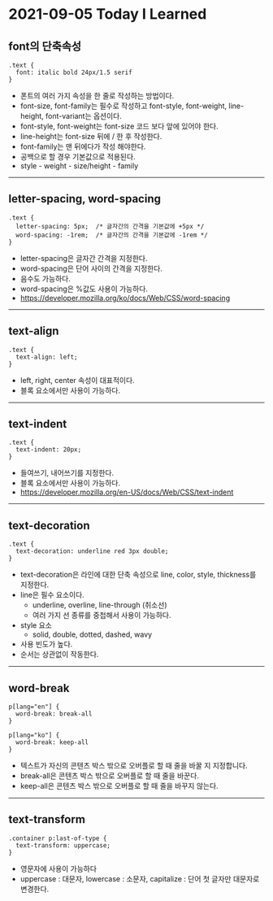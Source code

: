# 2021-09-05 Today I Learned

## font의 단축속성
~~~
.text {
  font: italic bold 24px/1.5 serif
}
~~~
* 폰트의 여러 가지 속성을 한 줄로 작성하는 방법이다.
* font-size, font-family는 필수로 작성하고 font-style, font-weight, line-height, font-variant는 옵션이다.
* font-style, font-weight는 font-size 코드 보다 앞에 있어야 한다.
* line-height는 font-size 뒤에 / 한 후 작성한다.
* font-family는 맨 뒤에다가 작성 해야한다.
* 공백으로 할 경우 기본값으로 적용된다.
* style - weight - size/height - family
***

## letter-spacing, word-spacing
~~~
.text {
  letter-spacing: 5px;  /* 글자간의 간격을 기본값에 +5px */
  word-spacing: -1rem;  /* 글자간의 간격을 기본값에 -1rem */
}
~~~
* letter-spacing은 글자간 간격을 지정한다.
* word-spacing은 단어 사이의 간격을 지정한다.
* 음수도 가능하다.
* word-spacing은 %값도 사용이 가능하다.
* https://developer.mozilla.org/ko/docs/Web/CSS/word-spacing
***

## text-align
~~~
.text {
  text-align: left;
}
~~~
* left, right, center 속성이 대표적이다.
* 블록 요소에서만 사용이 가능하다.
***

## text-indent
~~~
.text {
  text-indent: 20px;
}
~~~
* 들여쓰기, 내어쓰기를 지정한다.
* 블록 요소에서만 사용이 가능하다.
* https://developer.mozilla.org/en-US/docs/Web/CSS/text-indent

***

## text-decoration
~~~
.text {
  text-decoration: underline red 3px double;
}
~~~
* text-decoration은 라인에 대한 단축 속성으로 line, color, style, thickness를 지정한다.
* line은 필수 요소이다.
  - underline, overline, line-through (취소선)
  - 여러 가지 선 종류를 중첩해서 사용이 가능하다.
* style 요소
  - solid, double, dotted, dashed, wavy
* 사용 빈도가 높다.
* 순서는 상관없이 작동한다.
***

## word-break
~~~
p[lang="en"] {
  word-break: break-all
}

p[lang="ko"] {
  word-break: keep-all
}
~~~
* 텍스트가 자신의 콘텐츠 박스 밖으로 오버플로 할 때 줄을 바꿀 지 지정합니다.
* break-all은 콘텐츠 박스 밖으로 오버플로 할 때 줄을 바꾼다.
* keep-all은 콘텐츠 박스 밖으로 오버플로 할 때 줄을 바꾸지 않는다.
***

## text-transform
~~~
.container p:last-of-type {
  text-transform: uppercase;
}
~~~
* 영문자에 사용이 가능하다
* uppercase : 대문자, lowercase : 소문자, capitalize : 단어 첫 글자만 대문자로 변경한다.
